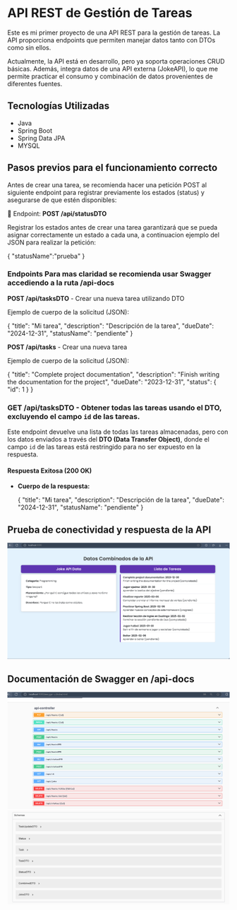 # API REST de Gestión de Tareas

Este es mi primer proyecto de una API REST para la gestión de tareas. La API proporciona endpoints que permiten manejar datos tanto con DTOs como sin ellos.

Actualmente, la API está en desarrollo, pero ya soporta operaciones CRUD básicas. Además, integra datos de una API externa (JokeAPI), lo que me permite practicar el consumo y combinación de datos provenientes de diferentes fuentes.

## Tecnologías Utilizadas
- Java
- Spring Boot
- Spring Data JPA
- MYSQL 

## Pasos previos para el funcionamiento correcto
Antes de crear una tarea, se recomienda hacer una petición POST al siguiente endpoint para registrar previamente los estados (status) y asegurarse de que estén disponibles:

📌 Endpoint:
**POST /api/statusDTO** 

Registrar los estados antes de crear una tarea garantizará que se pueda asignar correctamente un estado a cada una, a continuacion ejemplo del JSON para realizar la petición:

{
  "statusName":"prueba"
}

### Endpoints Para mas claridad se recomienda usar Swagger accediendo a la ruta /api-docs

**POST /api/tasksDTO** - Crear una nueva tarea utilizando DTO

Ejemplo de cuerpo de la solicitud (JSON):


{
  "title": "Mi tarea",
  "description": "Descripción de la tarea",
  "dueDate": "2024-12-31",
  "statusName": "pendiente"
}

**POST /api/tasks** - Crear una nueva tarea

Ejemplo de cuerpo de la solicitud (JSON):

{
    "title": "Complete project documentation",
    "description": "Finish writing the documentation for the project",
    "dueDate": "2023-12-31",
    "status": {
        "id": 1
    }
}
### **GET /api/tasksDTO** - Obtener todas las tareas usando el DTO, excluyendo el campo `id` de las tareas.

Este endpoint devuelve una lista de todas las tareas almacenadas, pero con los datos enviados a través del **DTO (Data Transfer Object)**,
donde el campo `id` de las tareas está restringido para no ser expuesto en la respuesta.

#### Respuesta Exitosa (200 OK)

- **Cuerpo de la respuesta:**

  
   {
    "title": "Mi tarea",
    "description": "Descripción de la tarea",
    "dueDate": "2024-12-31",
    "statusName": "pendiente"
   }

## Prueba de conectividad y respuesta de la API

![alt text](index.png)

## Documentación de Swagger en /api-docs
![alt text](swagger1.png)
![alt text](swagger2.png)